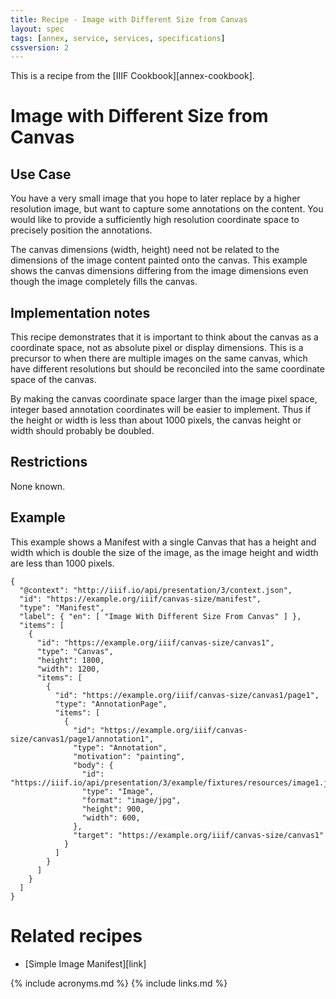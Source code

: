 ```yaml
---
title: Recipe - Image with Different Size from Canvas
layout: spec
tags: [annex, service, services, specifications]
cssversion: 2
---
```


This is a recipe from the [IIIF Cookbook][annex-cookbook].

# Image with Different Size from Canvas

## Use Case

You have a very small image that you hope to later replace by a higher resolution image, but want to capture some annotations on the content. You would like to provide a sufficiently high resolution coordinate space to precisely position the annotations.

The canvas dimensions (width, height) need not be related to the dimensions of the image content painted onto the canvas. This example shows the canvas dimensions differing from the image dimensions even though the image completely fills the canvas.

## Implementation notes

This recipe demonstrates that it is important to think about the canvas as a coordinate space, not as absolute pixel or display dimensions. This is a precursor to when there are multiple images on the same canvas, which have different resolutions but should be reconciled into the same coordinate space of the canvas. 

By making the canvas coordinate space larger than the image pixel space, integer based annotation coordinates will be easier to implement. Thus if the height or width is less than about 1000 pixels, the canvas height or width should probably be doubled.

## Restrictions

None known.

## Example

This example shows a Manifest with a single Canvas that has a height and width which is double the size of the image, as the image height and width are less than 1000 pixels.

```jsonld
{
  "@context": "http://iiif.io/api/presentation/3/context.json",
  "id": "https://example.org/iiif/canvas-size/manifest",
  "type": "Manifest",
  "label": { "en": [ "Image With Different Size From Canvas" ] },
  "items": [
    {
      "id": "https://example.org/iiif/canvas-size/canvas1",
      "type": "Canvas",
      "height": 1800,
      "width": 1200,
      "items": [
        {
          "id": "https://example.org/iiif/canvas-size/canvas1/page1",
          "type": "AnnotationPage",
          "items": [
            {
              "id": "https://example.org/iiif/canvas-size/canvas1/page1/annotation1",
              "type": "Annotation",
              "motivation": "painting",
              "body": {
                "id": "https://iiif.io/api/presentation/3/example/fixtures/resources/image1.jpg",
                "type": "Image",
                "format": "image/jpg",
                "height": 900,
                "width": 600,
              },
              "target": "https://example.org/iiif/canvas-size/canvas1"
            }
          ]
        }
      ]
    }    
  ]
}
```

# Related recipes

* [Simple Image Manifest][link]

{% include acronyms.md %}
{% include links.md %}
